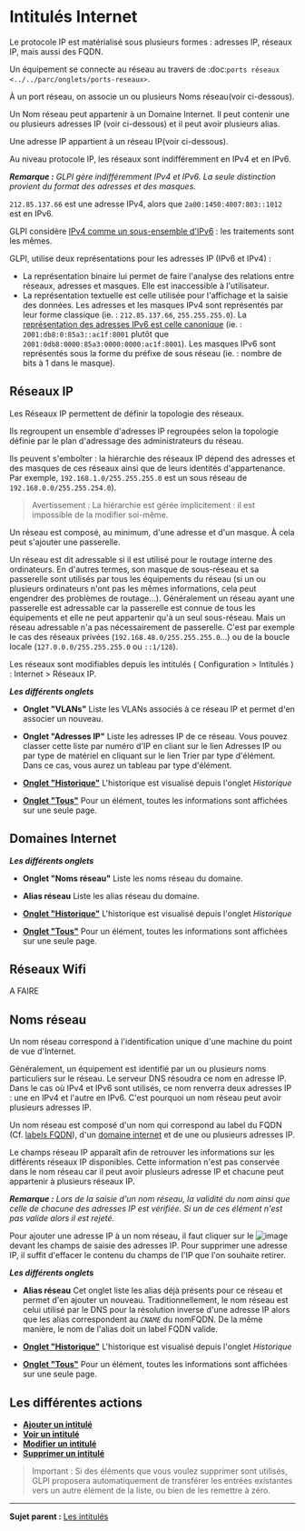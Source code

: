 Intitulés Internet
==================

Le protocole IP est matérialisé sous plusieurs formes : adresses IP, réseaux IP, mais aussi des FQDN.

Un équipement se connecte au réseau au travers de :doc:`ports réseaux <../../parc/onglets/ports-reseaux>`.

À un port réseau, on associe un ou plusieurs Noms réseau(voir ci-dessous).

Un Nom réseau peut appartenir à un Domaine Internet. Il peut contenir une ou plusieurs adresses IP (voir ci-dessous) et il peut avoir plusieurs alias.

Une adresse IP appartient à un réseau IP(voir ci-dessous).

Au niveau protocole IP, les réseaux sont indifféremment en IPv4 et en IPv6.

***Remarque :** GLPI gère indifféremment IPv4 et IPv6. La seule distinction provient du format des adresses et des masques.*

`212.85.137.66` est une adresse IPv4, alors que `2a00:1450:4007:803::1012` est en IPv6.

GLPI considère [IPv4 comme un sous-ensemble d'IPv6](http://fr.wikipedia.org/wiki/Adresse_IPv6_mappant_IPv4) : les traitements sont les mêmes.

GLPI, utilise deux représentations pour les adresses IP (IPv6 et IPv4) :
-   La représentation binaire lui permet de faire l'analyse des relations entre réseaux, adresses et masques. Elle est inaccessible à l'utilisateur.
-   La représentation textuelle est celle utilisée pour l'affichage et la saisie des données.
    Les adresses et les masques IPv4 sont représentés par leur forme classique (ie. : `212.85.137.66`, `255.255.255.0`). La [représentation des adresses IPv6 est celle     canonique](http://fr.wikipedia.org/wiki/Adresse_IPv6#Notation_d.27une_adresse_IPv6) (ie. : `2001:db8:0:85a3::ac1f:8001` plutôt que `2001:0db8:0000:85a3:0000:0000:ac1f:8001`). Les masques IPv6 sont représentés sous la forme du préfixe de sous réseau (ie. : nombre de bits à 1 dans le masque).

Réseaux IP
----------
Les Réseaux IP permettent de définir la topologie des réseaux.

Ils regroupent un ensemble d'adresses IP regroupées selon la topologie définie par le plan d'adressage des administrateurs du réseau.

Ils peuvent s'emboîter : la hiérarchie des réseaux IP dépend des adresses et des masques de ces réseaux ainsi que de leurs identités d'appartenance.
Par exemple, `192.168.1.0/255.255.255.0` est un sous réseau de `192.168.0.0/255.255.254.0`).

>Avertissement : La hiérarchie est gérée implicitement : il est impossible de la modifier soi-même.

Un réseau est composé, au minimum, d'une adresse et d'un masque. À cela peut s'ajouter une passerelle.

Un réseau est dit adressable si il est utilisé pour le routage interne des ordinateurs. En d'autres termes, son masque de sous-réseau et sa passerelle sont utilisés par tous les équipements du réseau (si un ou plusieurs ordinateurs n'ont pas les mêmes informations, cela peut engendrer des problèmes de routage...). Généralement un réseau ayant une passerelle est adressable car la passerelle est connue de tous les équipements et elle ne peut appartenir qu'à un seul sous-réseau. Mais un réseau adressable n'a pas nécessairement de passerelle. C'est par exemple le cas des réseaux privées (`192.168.48.0/255.255.255.0`...) ou de la boucle locale (`127.0.0.0/255.255.255.0` ou `::1/128`).

Les réseaux sont modifiables depuis les intitulés ( Configuration > Intitulés ) : Internet > Réseaux IP.


***Les différents onglets***

-   **Onglet "VLANs"**
    Liste les VLANs associés à ce réseau IP et permet d'en associer un nouveau.

-   **Onglet "Adresses IP"**
    Liste les adresses IP de ce réseau.
    Vous pouvez classer cette liste par numéro d'IP en cliant sur le lien Adresses IP ou par type de matériel en cliquant sur le lien Trier par type d'élément. Dans ce cas, vous aurez un tableau par type d'élément.

-   **[Onglet "Historique"](Les_différents_onglets/Onglet_Historique.md)**
     L'historique est visualisé depuis l'onglet *Historique*

-   **[Onglet "Tous"](Les_différents_onglets/Onglet_Tous.md)**
     Pour un élément, toutes les informations sont affichées sur une seule page.

Domaines Internet
-----------------

***Les différents onglets***

-   **Onglet "Noms réseau"**
    Liste les noms réseau du domaine.

-   **Alias réseau**
    Liste les alias réseau du domaine.
 
-   **[Onglet "Historique"](Les_différents_onglets/Onglet_Historique.md)**
     L'historique est visualisé depuis l'onglet *Historique*

-   **[Onglet "Tous"](Les_différents_onglets/Onglet_Tous.md)**
     Pour un élément, toutes les informations sont affichées sur une seule page.

Réseaux Wifi
----------

A FAIRE

Noms réseau
----------
Un nom réseau correspond à l'identification unique d'une machine du point de vue d'Internet.

Généralement, un équipement est identifié par un ou plusieurs noms particuliers sur le réseau. Le serveur DNS résoudra ce nom en adresse IP. Dans le cas où IPv4 et IPv6 sont utilisés, ce nom renverra deux adresses IP : une en IPv4 et l'autre en IPv6. C'est pourquoi un nom réseau peut avoir plusieurs adresses IP.

Un nom réseau est composé d'un nom qui correspond au label du FQDN (Cf. [labels FQDN](glossary/fqdn_label.html)), d'un [domaine internet](glossary/fqdn.html) et de une ou plusieurs adresses IP.

Le champs réseau IP apparaît afin de retrouver les informations sur les différents réseaux IP disponibles. Cette information n'est pas conservée dans le nom réseau car il peut avoir plusieurs adresse IP et chacune peut appartenir à plusieurs réseaux IP.

***Remarque :** Lors de la saisie d'un nom réseau, la validité du nom ainsi que celle de chacune des adresses IP est vérifiée. Si un de ces élément n'est pas valide alors il est rejeté.*

Pour ajouter une adresse IP à un nom réseau, il faut cliquer sur le ![image](docs/image/addcriteria.png) devant les champs de saisie des adresses IP. Pour supprimer une adresse
IP, il suffit d'effacer le contenu du champs de l'IP que l'on souhaite retirer.


***Les différents onglets***

-   **Alias réseau**
    Cet onglet liste les alias déjà présents pour ce réseau et permet d'en ajouter un nouveau.
    Traditionnellement, le nom réseau est celui utilisé par le DNS pour la résolution inverse d'une adresse IP alors que les alias correspondent au *`CNAME`* du nomFQDN. 
    De la même manière, le nom de l'alias doit un label FQDN valide.

-   **[Onglet "Historique"](Les_différents_onglets/Onglet_Historique.md)**
     L'historique est visualisé depuis l'onglet *Historique*

-   **[Onglet "Tous"](Les_différents_onglets/Onglet_Tous.md)**
     Pour un élément, toutes les informations sont affichées sur une seule page.


Les différentes actions
-----------------------

-   **[Ajouter un intitulé](Les_différentes_actions/Créer_un_nouvel_objet.md)**
-   **[Voir un intitulé](Les_différentes_actions/Visualiser_un_objet.md)**
-   **[Modifier un intitulé](Les_différentes_actions/Modifier_un_objet.md)**
-   **[Supprimer un intitulé](Les_différentes_actions/Supprimer_un_objet.md)**

>Important : Si des éléments que vous voulez supprimer sont utilisés, GLPI proposera automatiquement de transférer les entrées existantes vers un autre élément de la liste, ou bien de les remettre à zéro.

------
**Sujet parent :** [Les intitulés](08_Module_Configuration/02_Intitulés/01_Intitulés.md "Les intitulés sont gérés depuis le menu Configuration > Intitulés")
